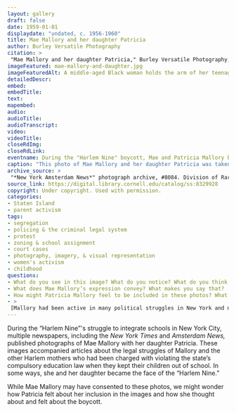 ```yaml
--- 
layout: gallery
draft: false
date: 1959-01-01
displaydate: "undated, c. 1956-1960"
title: Mae Mallory and her daughter Patricia
author: Burley Versatile Photography
citation: >
 "Mae Mallory and her daughter Patricia," Burley Versatile Photography, in New York City Civil Rights History Project, Accessed: [Month Day, Year], https://nyccivilrightshistory.org/gallery/mae-mallory-and-daughter.
imageFeatured: mae-mallory-and-daughter.jpg
imageFeaturedAlt: A middle-aged Black woman holds the arm of her teenaged daughter. They stand in a doorway, likely at a school.
detailedDescr: 
embed: 
embedTitle: 
text: 
mapembed: 
audio: 
audioTitle: 
audioTranscript: 
video: 
videoTitle: 
closeRdImg: 
closeRdLink: 
eventname: During the "Harlem Nine" boycott, Mae and Patricia Mallory became the face of the struggle.
caption: "This photo of Mae Mallory and her daughter Patricia was taken by the *Amsterdam News* during the “Harlem Nine” fight against segregated schooling."
archive_source: >
 "*New York Amsterdam News*" photograph archive, #8084. Division of Rare and Manuscript Collections, Cornell University Library.
source_link: https://digital.library.cornell.edu/catalog/ss:8329928
copyright: Under copyright. Used with permission. 
categories: 
- Staten Island
- parent activism
tags: 
- segregation
- policing & the criminal legal system
- protest
- zoning & school assignment
- court cases
- photography, imagery, & visual representation
- women's activism
- childhood
questions:
- What do you see in this image? What do you notice? What do you think is happening here? 
- What does Mae Mallory’s expression convey? What makes you say that?
- How might Patricia Mallory feel to be included in these photos? What about her posture and expression stand out to you?
- >
 [Mallory had been active in many political struggles in New York and nationally](https://www.aaihs.org/mae-mallory-forgotten-black-power-intellectual/). The FBI targeted Mae Mallory for surveillance within its COINTELPRO program. Mallory’s [extensive FBI file includes other images of her](https://vault.fbi.gov/mae-mallory). How do the images of Mallory collected by the FBI compare to this image?
--- 
```


During the “Harlem Nine”'s struggle to integrate schools in New York City, multiple newspapers, including the *New York Times* and *Amsterdam News,* published photographs of Mae Mallory with her daughter Patricia. These images accompanied articles about the legal struggles of Mallory and the other Harlem mothers who had been charged with violating the state’s compulsory education law when they kept their children out of school. In some ways, she and her daughter became the face of the “Harlem Nine.”

While Mae Mallory may have consented to these photos, we might wonder how Patricia felt about her inclusion in the images and how she thought about and felt about the boycott.  
